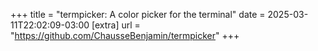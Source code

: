 +++
title = "termpicker: A color picker for the terminal"
date = 2025-03-11T22:02:09-03:00
[extra]
url = "https://github.com/ChausseBenjamin/termpicker"
+++
